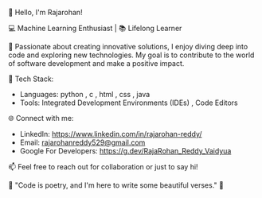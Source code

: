 👋 Hello, I'm Rajarohan!

💻 Machine Learning Enthusiast | 📚 Lifelong Learner

🌟 Passionate about creating innovative solutions, I enjoy diving deep into code and exploring new technologies. My goal is to contribute to the world of software development and make a positive impact.

🔧 Tech Stack:
- Languages: python , c , html , css , java
- Tools: Integrated Development Environments (IDEs) , Code Editors

🌐 Connect with me:
- LinkedIn: https://www.linkedin.com/in/rajarohan-reddy/
- Email: rajarohanreddy529@gmail.com
- Google For Developers: https://g.dev/RajaRohan_Reddy_Vaidyua

📫 Feel free to reach out for collaboration or just to say hi!

🌈 "Code is poetry, and I'm here to write some beautiful verses." 🌈
